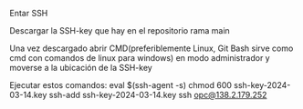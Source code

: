 Entar SSH

Descargar la SSH-key que hay en el repositorio rama main

Una vez descargado abrir CMD(preferiblemente Linux, Git Bash sirve como cmd con comandos de linux para windows) en modo administrador y moverse a la ubicación de la SSH-key

Ejecutar estos comandos:
eval $(ssh-agent -s)
chmod 600 ssh-key-2024-03-14.key
ssh-add ssh-key-2024-03-14.key
ssh opc@138.2.179.252
